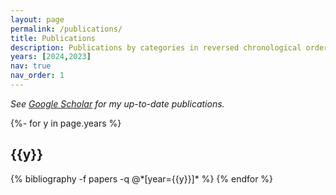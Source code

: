 ```yaml
---
layout: page
permalink: /publications/
title: Publications
description: Publications by categories in reversed chronological order. 
years: [2024,2023]
nav: true
nav_order: 1
---
```

<!-- _pages/publications.md -->
<i>See <a href="https://scholar.google.com.hk/citations?user=bKNg57IAAAAJ&hl=zh-CN&oi=ao">Google Scholar</a> for my up-to-date publications.</i>

<div class="publications">

{%- for y in page.years %}
  <h2 class="year">{{y}}</h2>
  {% bibliography -f papers -q @*[year={{y}}]* %}
{% endfor %}

</div>
